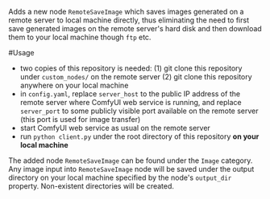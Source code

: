 Adds a new node `RemoteSaveImage` which saves images generated on a remote server to local machine directly, thus eliminating the need to first save generated images on the remote server's hard disk and then download them to your local machine though `ftp` etc.

#Usage
* two copies of this repository is needed: (1) git clone this repository under `custom_nodes/` on the remote server
  (2) git clone this repository anywhere on your local machine
* in `config.yaml`, replace `server_host` to the public IP address of the remote server where ComfyUI web service is running, and replace `server_port` to some publicly visible port available on the remote server (this port is used for image transfer)
* start ComfyUI web service as usual on the remote server
* run `python client.py` under the root directory of this repository **on your local machine**

The added node `RemoteSaveImage` can be found under the `Image` category. Any image input into `RemoteSaveImage` node will be saved under the output directory on your local machine specified by the node's `output_dir` property. Non-existent directories will be created.